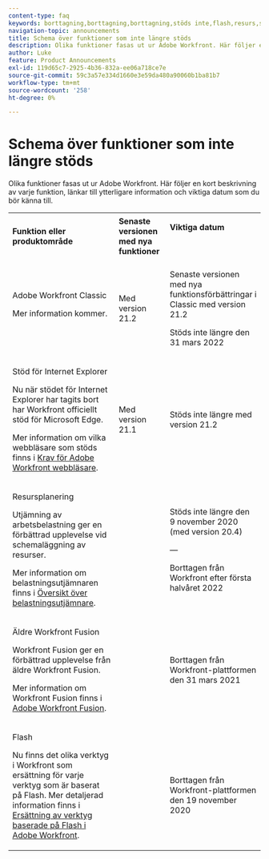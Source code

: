 ```yaml
---
content-type: faq
keywords: borttagning,borttagning,borttagning,stöds inte,flash,resurs,schemaläggning
navigation-topic: announcements
title: Schema över funktioner som inte längre stöds
description: Olika funktioner fasas ut ur Adobe Workfront. Här följer en kort beskrivning av varje funktion, länkar till ytterligare information och viktiga datum som du bör känna till.
author: Luke
feature: Product Announcements
exl-id: 119d65c7-2925-4b36-832a-ee06a718ce7e
source-git-commit: 59c3a57e334d1660e3e59da480a90060b1ba81b7
workflow-type: tm+mt
source-wordcount: '258'
ht-degree: 0%

---
```


# Schema över funktioner som inte längre stöds

Olika funktioner fasas ut ur Adobe Workfront. Här följer en kort beskrivning av varje funktion, länkar till ytterligare information och viktiga datum som du bör känna till.

<table style="table-layout:auto"> 
 <col> 
 <col data-mc-conditions=""> 
 <col> 
 <tbody> 
  <tr> 
   <td><b>Funktion eller produktområde</b></td> 
   <td><strong>Senaste versionen med nya funktioner</strong> </td> 
   <td> <p rowspan="2"><strong>Viktiga datum</strong> </p> <p rowspan="2"> </p> </td> 
  </tr> 
  <tr data-mc-conditions=""> 
   <td>Adobe Workfront Classic <p style="font-weight: normal;">Mer information kommer.</p> </td> 
   <td>Med version 21.2</td> 
   <td> <p>Senaste versionen med nya funktionsförbättringar i Classic med version 21.2</p> <p>Stöds inte längre den 31 mars 2022</p> </td> 
  </tr> 
  <tr data-mc-conditions=""> 
   <td> <p>Stöd för Internet Explorer</p> <p>Nu när stödet för Internet Explorer har tagits bort har Workfront officiellt stöd för Microsoft Edge. </p> <p>Mer information om vilka webbläsare som stöds finns i <a href="../../workfront-basics/workfront-browser-requirements.md" class="MCXref xref">Krav för Adobe Workfront webbläsare</a>.</p> </td> 
   <td>Med version 21.1</td> 
   <td>Stöds inte längre med version 21.2</td> 
  </tr> 
  <tr> 
   <td> <p>Resursplanering</p> <p>Utjämning av arbetsbelastning ger en förbättrad upplevelse vid schemaläggning av resurser.</p> <p>Mer information om belastningsutjämnaren finns i <a href="../../resource-mgmt/workload-balancer/overview-workload-balancer.md">Översikt över belastningsutjämnare</a>.</p> </td> 
   <td> </td> 
   <td> <p>Stöds inte längre den 9 november 2020 (med version 20.4)</p> <p>—</p> <p>Borttagen från Workfront efter första halvåret 2022</p> </td> 
  </tr> 
  <tr> 
   <td> <p>Äldre Workfront Fusion</p> <p>Workfront Fusion ger en förbättrad upplevelse från äldre Workfront Fusion.</p> <p>Mer information om Workfront Fusion finns i <a href="../../workfront-fusion/workfront-fusion-2.md" class="MCXref xref">Adobe Workfront Fusion</a>.</p> </td> 
   <td> </td> 
   <td>Borttagen från Workfront-plattformen den 31 mars 2021</td> 
  </tr> 
  <tr> 
   <td> <p>Flash</p> <p>Nu finns det olika verktyg i Workfront som ersättning för varje verktyg som är baserat på Flash. Mer detaljerad information finns i <a href="../../product-announcements/announcements/announcement-archive/replace-flash-tools.md" class="MCXref xref">Ersättning av verktyg baserade på Flash i Adobe Workfront</a>.</p> </td> 
   <td> </td> 
   <td> <p> </p> <p>Borttagen från Workfront-plattformen den 19 november 2020</p> </td> 
  </tr> <!--
   <tr data-mc-conditions="QuicksilverOrClassic.Draft mode"> 
    <td> <p>Enhanced Authentication 1.0</p> <p>The method of migrating to the new Enhanced Authentication 2.0 depends on whether you are using Legacy Authentication or Enhanced Authentication 1.0. For more information, see <a href="../../administration-and-setup/manage-workfront/security/get-started-enhanced-authentication.md" class="MCXref xref">Enhanced Authentication overview</a>.</p> </td> 
    <td>&nbsp;</td> 
    <td>2021</td> 
   </tr>
  --> <!--
   <tr data-mc-conditions="QuicksilverOrClassic.Draft mode"> 
    <td> <p>Allowlist updates </p> <!--
      <p data-mc-conditions="QuicksilverOrClassic.Draft mode">Split</p>
     --> <!--
      <p data-mc-conditions="QuicksilverOrClassic.Draft mode">Email Service updated (MailGun)</p>
     --> </td>

</tr>

</tbody> 
</table>
